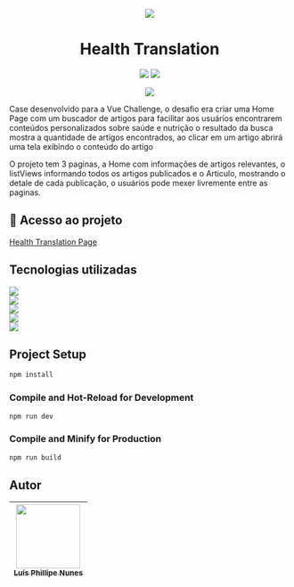 <p align="center">
<img src="https://blog.estacio.br/wp-content/uploads/2021/01/Entenda-a-origem-e-o-significado-do-s%C3%ADmbolo-da-Medicina.jpeg" />
</p>

<h1 align="center"> Health Translation </h1>

<P align="center">
<img src="http://img.shields.io/static/v1?label=STATUS&message=FINALIZADO&color=GREEN&style=for-the-badge" />

<img src="http://img.shields.io/static/v1?label=realize%20data&message=Setember&color=yellow&style=for-the-badge" />

</P>

<p align="center">
<img src="https://img.shields.io/github/stars/legatario?style=social" />
</p>

<p> Case desenvolvido para a Vue Challenge, o desafio era criar uma Home Page com um buscador de artigos para facilitar aos usuários encontrarem conteúdos personalizados sobre saúde e nutrição o resultado da busca mostra a quantidade de artigos encontrados, ao clicar em um artigo abrirá uma tela exibindo o conteúdo do artigo</p>
<p> O projeto tem 3 paginas, a Home com informações de artigos relevantes, o listViews informando todos os artigos publicados e o Articulo, mostrando o detale de cada publicação, o usuários pode mexer livremente entre as paginas.</p>


## 📁 Acesso ao projeto

<a href="https://legatario.github.io/Codesh/">Health Translation Page</a>

## Tecnologias utilizadas

<img src="https://img.shields.io/badge/Vue.js-35495E?style=for-the-badge&logo=vue.js&logoColor=4FC08D"/> <br>
<img src="https://img.shields.io/badge/JavaScript-323330?style=for-the-badge&logo=javascript&logoColor=F7DF1E" /> <br>
<img src="https://img.shields.io/badge/CSS3-1572B6?style=for-the-badge&logo=css3&logoColor=white" /> <br>
<img src="https://img.shields.io/badge/HTML5-E34F26?style=for-the-badge&logo=html5&logoColor=white" /> <br>
<img src="https://img.shields.io/badge/GitHub-100000?style=for-the-badge&logo=github&logoColor=white" /> <br>

## Project Setup

```sh
npm install
```

### Compile and Hot-Reload for Development

```sh
npm run dev
```

### Compile and Minify for Production

```sh
npm run build
```

## Autor

| [<img src="https://avatars.githubusercontent.com/u/103957268?v=4" width=115><br><sub>Luís Phillipe Nunes</sub>](https://github.com/legatario) 
| :---: |
